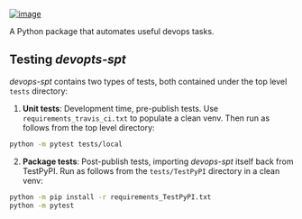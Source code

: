 [![image](https://img.shields.io/codacy/grade/bfac5bbcdddd4e88b4e33381996bb2dc.svg)](https://app.codacy.com/project/dksmiffs/devops-spt/dashboard)

A Python package that automates useful devops tasks.

## Testing _devopts-spt_

_devops-spt_ contains two types of tests, both contained under the top level `tests` directory:

1. **Unit tests**: Development time, pre-publish tests.  Use `requirements_travis_ci.txt` to populate a clean venv.  Then run as follows from the top level directory:
```bash
python -m pytest tests/local
```

2. **Package tests**: Post-publish tests, importing _devops-spt_ itself back from TestPyPI. Run as follows from the `tests/TestPyPI` directory in a clean venv:
```bash
python -m pip install -r requirements_TestPyPI.txt
python -m pytest
```
